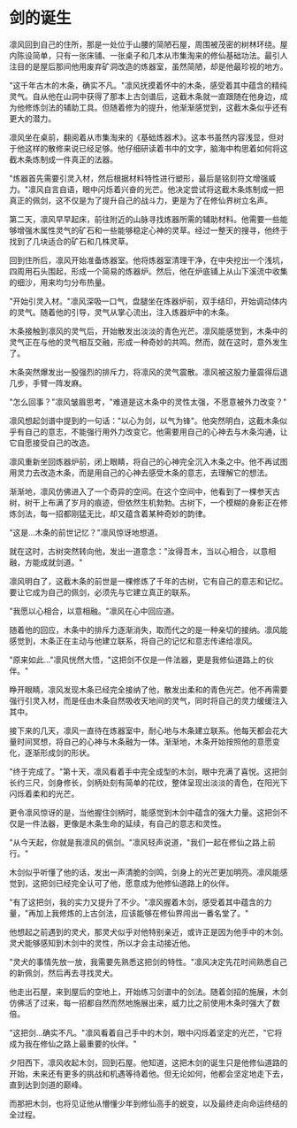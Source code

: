 # 剑的诞生

凛风回到自己的住所，那是一处位于山腰的简陋石屋，周围被茂密的树林环绕。屋内陈设简单，只有一张床铺、一张桌子和几本从市集淘来的修仙基础功法。最引人注目的是屋后那间他用废弃矿洞改造的炼器室，虽然简陋，却是他最珍视的地方。

"这千年古木的木条，确实不凡。"凛风抚摸着怀中的木条，感受着其中蕴含的精纯灵气。自从他在山洞中获得了那本上古剑谱后，这截木条就一直跟随在他身边，成为他修炼剑法的辅助工具。但随着修为的提升，他渐渐感觉到，这截木条似乎还有更大的潜力。

凛风坐在桌前，翻阅着从市集淘来的《基础炼器术》。这本书虽然内容浅显，但对于他这样的散修来说已经足够。他仔细研读着书中的文字，脑海中构思着如何将这截木条炼制成一件真正的法器。

"炼器首先需要引灵入材，然后根据材料特性进行塑形，最后是铭刻符文增强威力。"凛风自言自语，眼中闪烁着兴奋的光芒。他决定尝试将这截木条炼制成一把真正的佩剑，这不仅是为了提升自己的战斗力，更是为了在修仙界树立名声。

第二天，凛风早早起床，前往附近的山脉寻找炼器所需的辅助材料。他需要一些能够增强木属性灵气的矿石和一些能够稳定心神的灵草。经过一整天的搜寻，他终于找到了几块适合的矿石和几株灵草。

回到住所后，凛风开始准备炼器室。他将炼器室清理干净，在中央挖出一个浅坑，四周用石头围起，形成一个简易的炼器炉。然后，他在炉底铺上从山下溪流中收集的细沙，用来均匀分布热量。

"开始引灵入材。"凛风深吸一口气，盘腿坐在炼器炉前，双手结印，开始调动体内的灵气。随着他的引导，灵气从掌心流出，注入炼器炉中的木条。

木条接触到凛风的灵气后，开始散发出淡淡的青色光芒。凛风能感觉到，木条中的灵气正在与他的灵气相互交融，形成一种奇妙的共鸣。然而，就在这时，意外发生了。

木条突然爆发出一股强烈的排斥力，将凛风的灵气震散。凛风被这股力量震得后退几步，手臂一阵发麻。

"怎么回事？"凛风皱眉思考，"难道是这木条中的灵性太强，不愿意被外力改变？"

凛风想起剑谱中提到的一句话："以心为剑，以气为锋"。他突然明白，这截木条似乎有自己的意志，不能强行用外力改变它。他需要用自己的心神去与木条沟通，让它自愿接受自己的改造。

凛风重新坐回炼器炉前，闭上眼睛，将自己的心神完全沉入木条之中。他不再试图用灵力去改造木条，而是用自己的心神去感受木条的意志，去理解它的想法。

渐渐地，凛风仿佛进入了一个奇异的空间。在这个空间中，他看到了一棵参天古树，树干上布满了岁月的痕迹，但依然生机勃勃。古树下，一个模糊的身影正在修炼剑法，每一招都刚猛无比，却又蕴含着某种奇妙的韵律。

"这是...木条的前世记忆？"凛风惊讶地想道。

就在这时，古树突然转向他，发出一道意念："汝得吾木，当以心相合，以意相融，方能成就剑道。"

凛风明白了，这截木条的前世是一棵修炼了千年的古树，它有自己的意志和记忆。要让它成为自己的佩剑，必须先与它建立真正的联系。

"我愿以心相合，以意相融。"凛风在心中回应道。

随着他的回应，木条中的排斥力逐渐消失，取而代之的是一种亲切的接纳。凛风能感觉到，木条正在主动与他建立联系，将自己的记忆和意志传递给凛风。

"原来如此..."凛风恍然大悟，"这把剑不仅是一件法器，更是我修仙道路上的伙伴。"

睁开眼睛，凛风发现木条已经完全接纳了他，散发出柔和的青色光芒。他不再需要强行引灵入材，而是任由木条自然吸收天地间的灵气，同时将自己的灵力缓缓注入其中。

接下来的几天，凛风一直待在炼器室中，耐心地与木条建立联系。他每天都会花大量时间冥想，将自己的心神与木条融为一体。渐渐地，木条开始按照他的意愿变化，逐渐形成剑的形状。

"终于完成了。"第十天，凛风看着手中完全成型的木剑，眼中充满了喜悦。这把剑长约三尺，剑身修长，剑柄处刻有简单的花纹，整体呈现出淡淡的青色，在阳光下闪烁着柔和的光芒。

更令凛风惊讶的是，当他握住剑柄时，能感觉到木剑中蕴含的强大力量。这把剑不仅是一件法器，更像是木条生命的延续，有自己的意志和灵性。

"从今天起，你就是我凛风的佩剑。"凛风轻声说道，"我们一起在修仙之路上前行。"

木剑似乎听懂了他的话，发出一声清脆的剑鸣，剑身上的光芒更加明亮。凛风能感觉到，这把剑已经完全认可了他，愿意成为他修仙道路上的伙伴。

"有了这把剑，我的实力又提升了不少。"凛风握着木剑，感受着其中蕴含的力量，"再加上我修炼的上古剑法，应该能够在修仙界闯出一番名堂了。"

他想起之前遇到的灵犬，那灵犬似乎对他特别亲近，或许正是因为他手中的木剑。灵犬能够感知到木剑中的灵性，所以才会主动接近他。

"灵犬的事情先放一放，我需要先熟悉这把剑的特性。"凛风决定先花时间熟悉自己的新佩剑，然后再去寻找灵犬。

他走出石屋，来到屋后的空地上，开始练习剑谱中的剑法。随着剑招的施展，木剑仿佛活了过来，每一招都自然而然地施展出来，威力比之前使用木条时强大了数倍。

"这把剑...确实不凡。"凛风看着自己手中的木剑，眼中闪烁着坚定的光芒，"它将成为我在修仙之路上最重要的伙伴。"

夕阳西下，凛风收起木剑，回到石屋。他知道，这把木剑的诞生只是他修仙道路的开始，未来还有更多的挑战和机遇等待着他。但无论如何，他都会坚定地走下去，直到达到剑道的巅峰。

而那把木剑，也将见证他从懵懂少年到修仙高手的蜕变，以及最终走向命运终结的全过程。